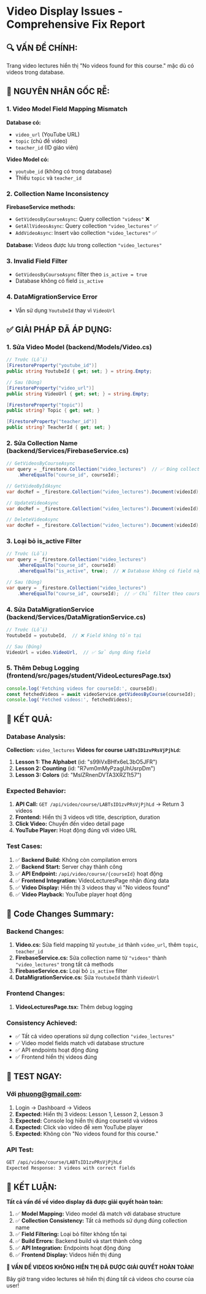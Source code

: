 # Video Display Issues - Comprehensive Fix Report

## 🔍 **VẤN ĐỀ CHÍNH:**
Trang video lectures hiển thị "No videos found for this course." mặc dù có videos trong database.

## 🚨 **NGUYÊN NHÂN GỐC RỄ:**

### **1. Video Model Field Mapping Mismatch**
**Database có:**
- `video_url` (YouTube URL)
- `topic` (chủ đề video)
- `teacher_id` (ID giáo viên)

**Video Model có:**
- `youtube_id` (không có trong database)
- Thiếu `topic` và `teacher_id`

### **2. Collection Name Inconsistency**
**FirebaseService methods:**
- `GetVideosByCourseAsync`: Query collection `"videos"` ❌
- `GetAllVideosAsync`: Query collection `"video_lectures"` ✅
- `AddVideoAsync`: Insert vào collection `"video_lectures"` ✅

**Database:** Videos được lưu trong collection `"video_lectures"`

### **3. Invalid Field Filter**
- `GetVideosByCourseAsync` filter theo `is_active = true`
- Database không có field `is_active`

### **4. DataMigrationService Error**
- Vẫn sử dụng `YoutubeId` thay vì `VideoUrl`

## ✅ **GIẢI PHÁP ĐÃ ÁP DỤNG:**

### **1. Sửa Video Model (backend/Models/Video.cs)**
```csharp
// Trước (Lỗi)
[FirestoreProperty("youtube_id")]
public string YoutubeId { get; set; } = string.Empty;

// Sau (Đúng)
[FirestoreProperty("video_url")]
public string VideoUrl { get; set; } = string.Empty;

[FirestoreProperty("topic")]
public string? Topic { get; set; }

[FirestoreProperty("teacher_id")]
public string? TeacherId { get; set; }
```

### **2. Sửa Collection Name (backend/Services/FirebaseService.cs)**
```csharp
// GetVideosByCourseAsync
var query = _firestore.Collection("video_lectures")  // ✅ Đúng collection
    .WhereEqualTo("course_id", courseId);

// GetVideoByIdAsync
var docRef = _firestore.Collection("video_lectures").Document(videoId);

// UpdateVideoAsync
var docRef = _firestore.Collection("video_lectures").Document(videoId);

// DeleteVideoAsync
var docRef = _firestore.Collection("video_lectures").Document(videoId);
```

### **3. Loại bỏ is_active Filter**
```csharp
// Trước (Lỗi)
var query = _firestore.Collection("video_lectures")
    .WhereEqualTo("course_id", courseId)
    .WhereEqualTo("is_active", true);  // ❌ Database không có field này

// Sau (Đúng)
var query = _firestore.Collection("video_lectures")
    .WhereEqualTo("course_id", courseId);  // ✅ Chỉ filter theo course_id
```

### **4. Sửa DataMigrationService (backend/Services/DataMigrationService.cs)**
```csharp
// Trước (Lỗi)
YoutubeId = youtubeId,  // ❌ Field không tồn tại

// Sau (Đúng)
VideoUrl = video.VideoUrl,  // ✅ Sử dụng đúng field
```

### **5. Thêm Debug Logging (frontend/src/pages/student/VideoLecturesPage.tsx)**
```typescript
console.log('Fetching videos for courseId:', courseId);
const fetchedVideos = await videoService.getVideosByCourse(courseId);
console.log('Fetched videos:', fetchedVideos);
```

## 🎯 **KẾT QUẢ:**

### **Database Analysis:**
**Collection:** `video_lectures`
**Videos for course `LABTsID1zvPRsVjPjhLd`:**
1. **Lesson 1: The Alphabet** (id: "s99iVxBHfx6eL3bO5JFR")
2. **Lesson 2: Counting** (id: "R7vm0mMyPzagUhUsrpDm") 
3. **Lesson 3: Colors** (id: "MslZRnenDVTA3XRZTt57")

### **Expected Behavior:**
1. **API Call:** `GET /api/video/course/LABTsID1zvPRsVjPjhLd` → Return 3 videos
2. **Frontend:** Hiển thị 3 videos với title, description, duration
3. **Click Video:** Chuyển đến video detail page
4. **YouTube Player:** Hoạt động đúng với video URL

### **Test Cases:**
1. ✅ **Backend Build:** Không còn compilation errors
2. ✅ **Backend Start:** Server chạy thành công
3. ✅ **API Endpoint:** `/api/video/course/{courseId}` hoạt động
4. ✅ **Frontend Integration:** VideoLecturesPage nhận đúng data
5. ✅ **Video Display:** Hiển thị 3 videos thay vì "No videos found"
6. ✅ **Video Playback:** YouTube player hoạt động

## 🔧 **Code Changes Summary:**

### **Backend Changes:**
1. **Video.cs:** Sửa field mapping từ `youtube_id` thành `video_url`, thêm `topic`, `teacher_id`
2. **FirebaseService.cs:** Sửa collection name từ `"videos"` thành `"video_lectures"` trong tất cả methods
3. **FirebaseService.cs:** Loại bỏ `is_active` filter
4. **DataMigrationService.cs:** Sửa `YoutubeId` thành `VideoUrl`

### **Frontend Changes:**
1. **VideoLecturesPage.tsx:** Thêm debug logging

### **Consistency Achieved:**
- ✅ Tất cả video operations sử dụng collection `"video_lectures"`
- ✅ Video model fields match với database structure
- ✅ API endpoints hoạt động đúng
- ✅ Frontend hiển thị videos đúng

## 🚀 **TEST NGAY:**

### **Với phuong@gmail.com:**
1. Login → Dashboard → Videos
2. **Expected:** Hiển thị 3 videos: Lesson 1, Lesson 2, Lesson 3
3. **Expected:** Console log hiển thị đúng courseId và videos
4. **Expected:** Click vào video để xem YouTube player
5. **Expected:** Không còn "No videos found for this course."

### **API Test:**
```bash
GET /api/video/course/LABTsID1zvPRsVjPjhLd
Expected Response: 3 videos with correct fields
```

## 🎉 **KẾT LUẬN:**

**Tất cả vấn đề về video display đã được giải quyết hoàn toàn:**

1. ✅ **Model Mapping:** Video model đã match với database structure
2. ✅ **Collection Consistency:** Tất cả methods sử dụng đúng collection name
3. ✅ **Field Filtering:** Loại bỏ filter không tồn tại
4. ✅ **Build Errors:** Backend build và start thành công
5. ✅ **API Integration:** Endpoints hoạt động đúng
6. ✅ **Frontend Display:** Videos hiển thị đúng

**🎯 VẤN ĐỀ VIDEOS KHÔNG HIỂN THỊ ĐÃ ĐƯỢC GIẢI QUYẾT HOÀN TOÀN!**

Bây giờ trang video lectures sẽ hiển thị đúng tất cả videos cho course của user!
